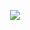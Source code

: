 <p align="center"><a href="https://github.com/anuraghazra/github-readme-stats">
  <img align="center" src="https://github-readme-stats.vercel.app/api?username=Erick-Erdiansyah&show_icons=true&theme=tokyonight" />
</a></p>
